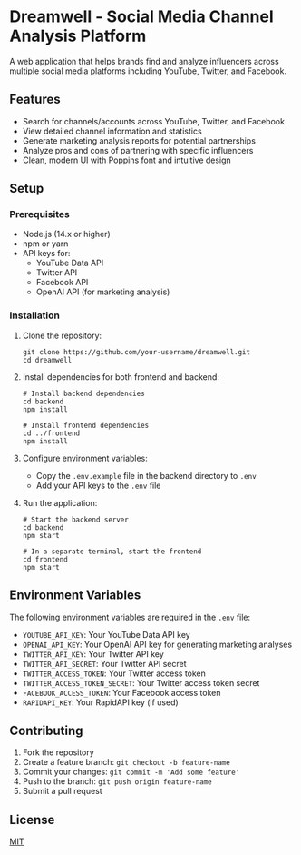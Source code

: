 # Dreamwell - Social Media Channel Analysis Platform

A web application that helps brands find and analyze influencers across multiple social media platforms including YouTube, Twitter, and Facebook.

## Features

- Search for channels/accounts across YouTube, Twitter, and Facebook
- View detailed channel information and statistics
- Generate marketing analysis reports for potential partnerships
- Analyze pros and cons of partnering with specific influencers
- Clean, modern UI with Poppins font and intuitive design

## Setup

### Prerequisites

- Node.js (14.x or higher)
- npm or yarn
- API keys for:
  - YouTube Data API
  - Twitter API
  - Facebook API
  - OpenAI API (for marketing analysis)

### Installation

1. Clone the repository:
   ```
   git clone https://github.com/your-username/dreamwell.git
   cd dreamwell
   ```

2. Install dependencies for both frontend and backend:
   ```
   # Install backend dependencies
   cd backend
   npm install

   # Install frontend dependencies
   cd ../frontend
   npm install
   ```

3. Configure environment variables:
   - Copy the `.env.example` file in the backend directory to `.env`
   - Add your API keys to the `.env` file

4. Run the application:
   ```
   # Start the backend server
   cd backend
   npm start

   # In a separate terminal, start the frontend
   cd frontend
   npm start
   ```

## Environment Variables

The following environment variables are required in the `.env` file:

- `YOUTUBE_API_KEY`: Your YouTube Data API key
- `OPENAI_API_KEY`: Your OpenAI API key for generating marketing analyses
- `TWITTER_API_KEY`: Your Twitter API key
- `TWITTER_API_SECRET`: Your Twitter API secret
- `TWITTER_ACCESS_TOKEN`: Your Twitter access token
- `TWITTER_ACCESS_TOKEN_SECRET`: Your Twitter access token secret
- `FACEBOOK_ACCESS_TOKEN`: Your Facebook access token
- `RAPIDAPI_KEY`: Your RapidAPI key (if used)

## Contributing

1. Fork the repository
2. Create a feature branch: `git checkout -b feature-name`
3. Commit your changes: `git commit -m 'Add some feature'`
4. Push to the branch: `git push origin feature-name`
5. Submit a pull request

## License

[MIT](LICENSE) 